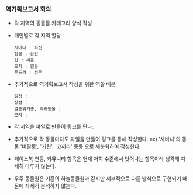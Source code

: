 ### 역기획보고서 회의
+ 각 지역의 동물들 카테고리 양식 작성
+ 개인별로 각 지역 할당

      사바나 : 희진
      정글 : 상민
      산 : 세윤
      오지 : 원웅
      툰드라 : 정우

+ 추가적으로 역기획보고서 작성을 위한 역할 배분

      설정 :
      상점 :
      멸종위기종, 희귀동물 :
      모자 :

+ 각 지역을 파일로 만들어 링크를 단다.
+ 추가적으로 각 동물마다도 파일을 만들어 링크를 통해 작성한다.
ex) '사바나'의 동물 '버팔로', '기린', '코끼리' 등등 으로 세분화하여 작성한다.

+ 페이스북 연동, 커뮤니티 항목은 현재 저희 수준에서 벗어나는 항목이라 생각해 자세히 다루지 않는다.
+ 우주 동물원은 기존의 하늘동물원과 같지만 세부적으로 다른 방식으로 구현되기 때문에 자세히 분석하지 않는다.
